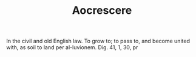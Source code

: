 ---
title: Aocrescere
permalink: "/definitions/aocrescere.html"
body: In the civil and old English law. To grow to; to pass to, and become united
  with, as soil to land per al-luvionem. Dig. 41, 1, 30, pr
published_at: '2018-07-07'
layout: post
---